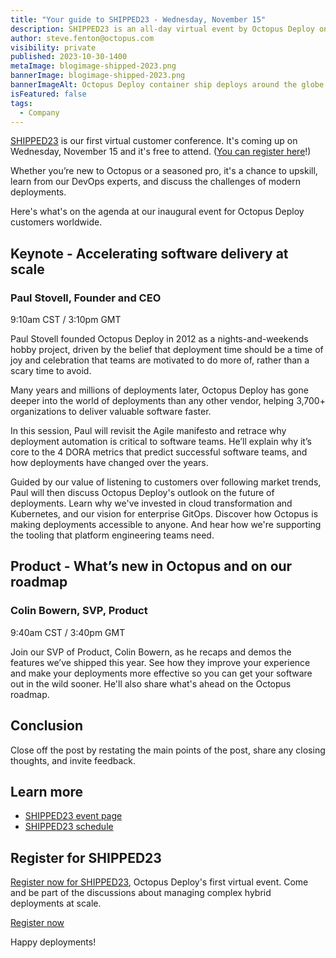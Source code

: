```yaml
---
title: "Your guide to SHIPPED23 - Wednesday, November 15"
description: SHIPPED23 is an all-day virtual event by Octopus Deploy on November 15, 2023. Join us for discussions about managing complex hybrid deployments at scale.
author: steve.fenton@octopus.com
visibility: private
published: 2023-10-30-1400
metaImage: blogimage-shipped-2023.png
bannerImage: blogimage-shipped-2023.png
bannerImageAlt: Octopus Deploy container ship deploys around the globe with buildings and the DevOps infinity.
isFeatured: false
tags: 
  - Company
---
```


[SHIPPED23](https://octopus.com/shipped) is our first virtual customer conference. It's coming up on Wednesday, November 15 and it's free to attend. ([You can register here](https://streamyard.com/watch/jpEyzQR8W7qr)!)

Whether you’re new to Octopus or a seasoned pro, it's a chance to upskill, learn from our DevOps experts, and discuss the challenges of modern deployments. 

Here's what's on the agenda at our inaugural event for Octopus Deploy customers worldwide. 

## Keynote - Accelerating software delivery at scale

### Paul Stovell, Founder and CEO 
9:10am CST / 3:10pm GMT

Paul Stovell founded Octopus Deploy in 2012 as a nights-and-weekends hobby project, driven by the belief that deployment time should be a time of joy and celebration that teams are motivated to do more of, rather than a scary time to avoid.

Many years and millions of deployments later, Octopus Deploy has gone deeper into the world of deployments than any other vendor, helping 3,700+ organizations to deliver valuable software faster.

In this session, Paul will revisit the Agile manifesto and retrace why deployment automation is critical to software teams. He’ll explain why it’s core to the 4 DORA metrics that predict successful software teams, and how deployments have changed over the years.

Guided by our value of listening to customers over following market trends, Paul will then discuss Octopus Deploy's outlook on the future of deployments. Learn why we've invested in cloud transformation and Kubernetes, and our vision for enterprise GitOps. Discover how Octopus is making deployments accessible to anyone. And hear how we're supporting the tooling that platform engineering teams need.

## Product - What’s new in Octopus and on our roadmap

### Colin Bowern, SVP, Product 
9:40am CST / 3:40pm GMT

Join our SVP of Product, Colin Bowern, as he recaps and demos the features we’ve shipped this year. See how they improve your experience and make your deployments more effective so you can get your software out in the wild sooner. He'll also share what's ahead on the Octopus roadmap.


## Conclusion

Close off the post by restating the main points of the post, share any closing thoughts, and invite feedback.

## Learn more

- [SHIPPED23 event page](https://octopus.com/shipped)
- [SHIPPED23 schedule](https://octopus.com/shipped/schedule)

## Register for SHIPPED23 

[Register now for SHIPPED23](https://streamyard.com/watch/jpEyzQR8W7qr), Octopus Deploy's first virtual event. Come and be part of the discussions about managing complex hybrid deployments at scale.

<span><a class="btn btn-success" href="https://streamyard.com/watch/jpEyzQR8W7qr">Register now</a></span>

Happy deployments!